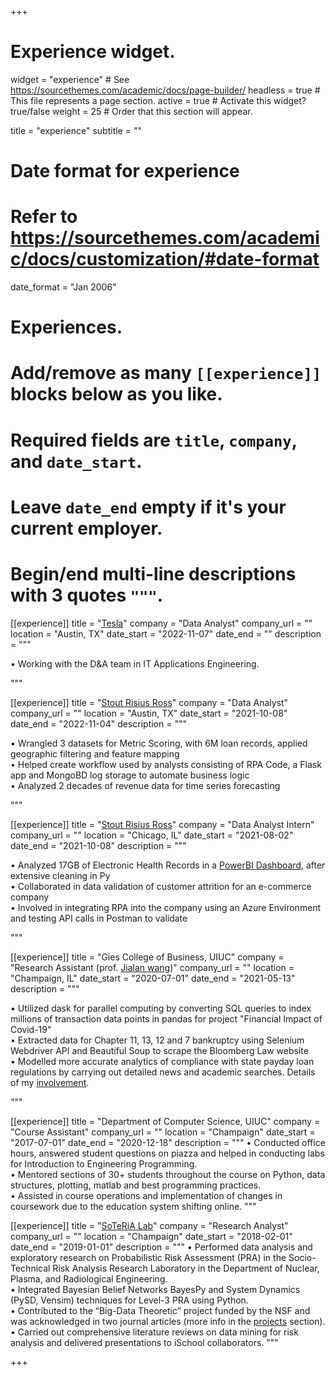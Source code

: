 +++
# Experience widget.
widget = "experience"  # See https://sourcethemes.com/academic/docs/page-builder/
headless = true  # This file represents a page section.
active = true  # Activate this widget? true/false
weight = 25  # Order that this section will appear.

title = "experience"
subtitle = ""

# Date format for experience
#   Refer to https://sourcethemes.com/academic/docs/customization/#date-format
date_format = "Jan 2006"

# Experiences.
#   Add/remove as many `[[experience]]` blocks below as you like.
#   Required fields are `title`, `company`, and `date_start`.
#   Leave `date_end` empty if it's your current employer.
#   Begin/end multi-line descriptions with 3 quotes `"""`.

[[experience]]
  title = "[Tesla](https://www.tesla.com/)"
  company = "Data Analyst"
  company_url = ""
  location = "Austin, TX"
  date_start = "2022-11-07"
  date_end = ""
  description = """
  
  • Working with the D&A team in IT Applications Engineering.
  
  """

[[experience]]
  title = "[Stout Risius Ross](https://www.stout.com/en/)"
  company = "Data Analyst"
  company_url = ""
  location = "Austin, TX"
  date_start = "2021-10-08"
  date_end = "2022-11-04"
  description = """
  
  • Wrangled 3 datasets for Metric Scoring, with 6M loan records, applied geographic filtering and feature mapping <br/>
  • Helped create workflow used by analysts consisting of RPA Code, a Flask app and MongoBD log storage to automate business logic <br/>
  • Analyzed 2 decades of revenue data for time series forecasting
  
  """

[[experience]]
  title = "[Stout Risius Ross](https://www.stout.com/en/)"
  company = "Data Analyst Intern"
  company_url = ""
  location = "Chicago, IL"
  date_start = "2021-08-02"
  date_end = "2021-10-08"
  description = """
  
  • Analyzed 17GB of Electronic Health Records in a [PowerBI Dashboard](https://www.stout.com/en/insights/infographic/data-visualization-capabilities-demonstrated-synthetic-health-patient-records), after extensive cleaning in Py <br/>
  • Collaborated in data validation of customer attrition for an e-commerce company <br/>
  • Involved in integrating RPA into the company using an Azure Environment and testing API calls in Postman to validate
  
  """

[[experience]]
  title = "Gies College of Business, UIUC"
  company = "Research Assistant (prof. [Jialan wang](https://giesbusiness.illinois.edu/profile/jialan-wang))"
  company_url = ""
  location = "Champaign, IL"
  date_start = "2020-07-01"
  date_end = "2021-05-13"
  description = """
  
  • Utilized dask for parallel computing by converting SQL queries to index millions of transaction data points in pandas for project "Financial Impact of Covid-19" <br/>
  • Extracted data for Chapter 11, 13, 12 and 7 bankruptcy using Selenium Webdriver API and Beautiful Soup to scrape the Bloomberg Law website <br/>
  • Modelled more accurate analytics of compliance with state payday loan regulations by carrying out detailed news and academic searches.    Details of my [involvement](https://www.nalingadihoke.com/post/financial-impact-of-covid/). <br/>
  
  """

[[experience]]
  title = "Department of Computer Science, UIUC"
  company = "Course Assistant"
  company_url = ""
  location = "Champaign"
  date_start = "2017-07-01"
  date_end = "2020-12-18"
  description = """
  • Conducted office hours, answered student questions on piazza and helped in conducting labs for Introduction to Engineering Programming. <br/>
  • Mentored sections of 30+ students throughout the course on Python, data structures, plotting, matlab and best programming practices. <br/>
  • Assisted in course operations and implementation of changes in coursework due to the education system shifting online.
  """
  
  [[experience]]
  title = "[SoTeRiA Lab](https://soteria.npre.illinois.edu/)"
  company = "Research Analyst"
  company_url = ""
  location = "Champaign"
  date_start = "2018-02-01"
  date_end = "2019-01-01"
  description = """
  • Performed data analysis and exploratory research on Probabilistic Risk Assessment (PRA) in the Socio-Technical Risk Analysis Research Laboratory     in the Department of Nuclear, Plasma, and Radiological Engineering. <br/>
  • Integrated Bayesian Belief Networks BayesPy and System Dynamics (PySD, Vensim) techniques for Level-3 PRA using Python. <br/>
  • Contributed to the “Big-Data Theoretic” project funded by the NSF and was acknowledged in two journal articles (more info in the [projects](https://www.nalingadihoke.com/post/nsf-data-theoretic/) section).  <br/>
  • Carried out comprehensive literature reviews on data mining for risk analysis and delivered presentations to iSchool collaborators.
  """

+++
